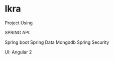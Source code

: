 # Ikra
Project Using 

SPRING API: 

Spring boot
Spring Data Mongodb
Spring Security

UI:
Angular 2
